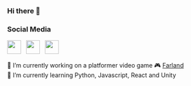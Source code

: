 ### Hi there 👋

<!--
**moonstoper/moonstoper** is a ✨ _special_ ✨ repository because its `README.md` (this file) appears on your GitHub profile.
-->
### Social Media
<img height="32" width="32" src="https://cdn.jsdelivr.net/npm/simple-icons@v3/icons/instagram.svg" /> &nbsp;  <img height="32" width="32" src="https://cdn.jsdelivr.net/npm/simple-icons@v3/icons/facebook.svg" />    &nbsp; <img height="32" width="32" src="https://cdn.jsdelivr.net/npm/simple-icons@v3/icons/linkedin.svg" /> 

🔭 I’m currently working on a platformer video game 🎮 [Farland](https://github.com/moonstoper/Farland)<br />
🌱 I’m currently learning Python, Javascript, React and Unity<br />

